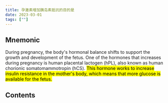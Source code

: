 ```yaml
---
title: 孕激素增加胰岛素抵抗的目的是
date: 2023-03-01
tags: [""]
--- 
```


## Mnemonic
During pregnancy, the body's hormonal balance shifts to support the growth and development of the fetus. One of the hormones that increases during pregnancy is human placental lactogen (hPL), also known as human chorionic somatomammotropin (hCS). <mark>This hormone works to increase insulin resistance in the mother's body, which means that more glucose is available for the fetus.</mark>
## Contents


